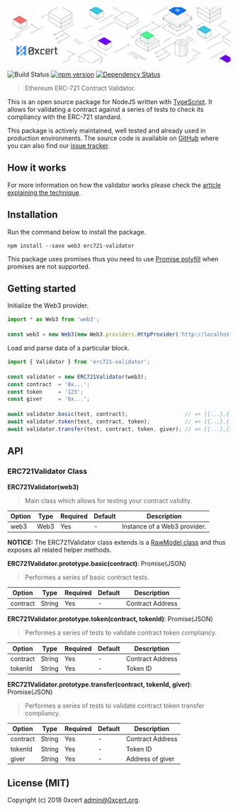 <img src="assets/cover.png" />

![Build Status](https://travis-ci.org/0xcert/erc721-validator.svg?branch=master)&nbsp;[![npm version](https://badge.fury.io/js/%400xcert%2Ferc721-validator.svg)](https://badge.fury.io/js/%400xcert%2Ferc721-validator)&nbsp;[![Dependency Status](https://gemnasium.com/0xcert/erc721-validator.svg)](https://gemnasium.com/0xcert/erc721-validator)

> Ethereum ERC-721 Contract Validator.

This is an open source package for NodeJS written with [TypeScript](https://www.typescriptlang.org). It allows for validating a contract against a series of tests to check its compliancy with the ERC-721 standard.

This package is actively maintained, well tested and already used in production environments. The source code is available on [GitHub](https://github.com/0xcert/erc721-validator) where you can also find our [issue tracker](https://github.com/0xcert/erc721-validator/issues).

## How it works

For more information on how the validator works please check the [article explaining the technique](https://medium.com/hackernoon/https-medium-com-momannn-live-testing-smart-contracts-with-estimategas-f45429086c3a). 

## Installation

Run the command below to install the package.

```
npm install --save web3 erc721-validator
```

This package uses promises thus you need to use [Promise polyfill](https://github.com/taylorhakes/promise-polyfill) when promises are not supported.

## Getting started

Initialize the Web3 provider.

```js
import * as Web3 from 'web3';

const web3 = new Web3(new Web3.providers.HttpProvider('http://localhost:8545'));
```

Load and parse data of a particular block.

```js
import { Validator } from 'erc721-validator';

const validator = new ERC721Validator(web3);
const contract  = '0x...';
const token     = '123';
const giver     = '0x...';

await validator.basic(test, contract);                  // => [{...},{...},{...},{...}]
await validator.token(test, contract, token);           // => [{...},{...},{...},{...}]
await validator.transfer(test, contract, token, giver); // => [{...},{...},{...},{...}]
```

## API

### ERC721Validator Class

**ERC721Validator(web3)**

> Main class which allows for testing your contract validity.

| Option | Type | Required | Default | Description
|--------|------|----------|---------|------------
| web3 | Web3 | Yes | - | Instance of a Web3 provider.

**NOTICE:** The ERC721Validator class extends is a [RawModel class](https://github.com/xpepermint/rawmodeljs) and thus exposes all related helper methods.

**ERC721Validator.prototype.basic(contract)**: Promise(JSON)

> Performes a series of basic contract tests.

| Option | Type | Required | Default | Description
|--------|------|----------|---------|------------
| contract | String | Yes | - | Contract Address

**ERC721Validator.prototype.token(contract, tokenId)**: Promise(JSON)

> Performes a series of tests to validate contract token compliancy.

| Option | Type | Required | Default | Description
|--------|------|----------|---------|------------
| contract | String | Yes | - | Contract Address
| tokenId | String | Yes | - | Token ID

**ERC721Validator.prototype.transfer(contract, tokenId, giver)**: Promise(JSON)

> Performes a series of tests to validate contract token transfer compliancy.

| Option | Type | Required | Default | Description
|--------|------|----------|---------|------------
| contract | String | Yes | - | Contract Address
| tokenId | String | Yes | - | Token ID
| giver | String | Yes | - | Address of giver

## License (MIT)

Copyright (c) 2018 0xcert <admin@0xcert.org>.
